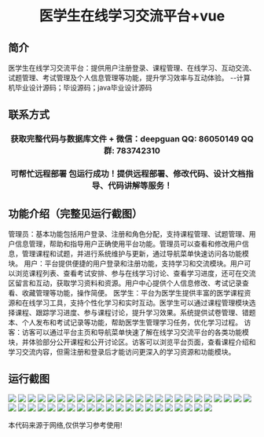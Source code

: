 <p><h1 align="center">医学生在线学习交流平台+vue</h1></p>

## 简介
医学生在线学习交流平台：提供用户注册登录、课程管理、在线学习、互动交流、试题管理、考试管理及个人信息管理等功能，提升学习效率与互动体验。    --计算机毕业设计源码；毕设源码；java毕业设计源码


## 联系方式
<p><h3 align="center">获取完整代码与数据库文件 + 微信：deepguan QQ: 86050149 QQ群: 783742310</h3></p>
<p><h3 align="center">可帮忙远程部署 包运行成功！提供远程部署、修改代码、设计文档指导、代码讲解等服务！</h3></p>

## 功能介绍（完整见运行截图）
管理员：基本功能包括用户登录、注册和角色分配，支持课程管理、试题管理、用户信息管理，帮助和指导用户正确使用平台功能。管理员可以查看和修改用户信息，管理课程和试题，并进行系统维护与更新，通过导航菜单快速访问各功能模块。 用户：平台提供便捷的用户登录和注册功能，支持学习和交流模块。用户可以浏览课程列表、查看考试安排、参与在线学习讨论、查看学习进度，还可在交流区留言和互动，获取学习资料和资源。用户中心提供个人信息修改、考试记录查看、收藏管理等功能，操作简便。 医学生：平台为医学生提供丰富的医学课程资源和在线学习工具，支持个性化学习和实时互动。医学生可以通过课程管理模块选择课程、跟踪学习进度、参与课程讨论，提升学习效果。系统提供试卷管理、错题本、个人发布和考试记录等功能，帮助医学生管理学习任务，优化学习过程。 访客：访客可以通过平台主页和导航菜单快速了解在线学习交流平台的各类功能模块，并体验部分公开课程和公开讨论区。访客可以浏览平台页面，查看课程介绍和学习交流内容，但需注册和登录后才能访问更深入的学习资源和功能模块。


## 运行截图
![](https://bs-1329754181.cos.ap-shanghai.myqcloud.com/ssm/MedicalStudentOnlineLearningPlatform/img/001.jpg)
![](https://bs-1329754181.cos.ap-shanghai.myqcloud.com/ssm/MedicalStudentOnlineLearningPlatform/img/002.jpg)
![](https://bs-1329754181.cos.ap-shanghai.myqcloud.com/ssm/MedicalStudentOnlineLearningPlatform/img/003.jpg)
![](https://bs-1329754181.cos.ap-shanghai.myqcloud.com/ssm/MedicalStudentOnlineLearningPlatform/img/004.jpg)
![](https://bs-1329754181.cos.ap-shanghai.myqcloud.com/ssm/MedicalStudentOnlineLearningPlatform/img/005.jpg)
![](https://bs-1329754181.cos.ap-shanghai.myqcloud.com/ssm/MedicalStudentOnlineLearningPlatform/img/006.jpg)
![](https://bs-1329754181.cos.ap-shanghai.myqcloud.com/ssm/MedicalStudentOnlineLearningPlatform/img/007.jpg)
![](https://bs-1329754181.cos.ap-shanghai.myqcloud.com/ssm/MedicalStudentOnlineLearningPlatform/img/008.jpg)
![](https://bs-1329754181.cos.ap-shanghai.myqcloud.com/ssm/MedicalStudentOnlineLearningPlatform/img/009.jpg)
![](https://bs-1329754181.cos.ap-shanghai.myqcloud.com/ssm/MedicalStudentOnlineLearningPlatform/img/010.jpg)
![](https://bs-1329754181.cos.ap-shanghai.myqcloud.com/ssm/MedicalStudentOnlineLearningPlatform/img/011.jpg)
![](https://bs-1329754181.cos.ap-shanghai.myqcloud.com/ssm/MedicalStudentOnlineLearningPlatform/img/012.jpg)
![](https://bs-1329754181.cos.ap-shanghai.myqcloud.com/ssm/MedicalStudentOnlineLearningPlatform/img/013.jpg)
![](https://bs-1329754181.cos.ap-shanghai.myqcloud.com/ssm/MedicalStudentOnlineLearningPlatform/img/014.jpg)
![](https://bs-1329754181.cos.ap-shanghai.myqcloud.com/ssm/MedicalStudentOnlineLearningPlatform/img/015.jpg)
![](https://bs-1329754181.cos.ap-shanghai.myqcloud.com/ssm/MedicalStudentOnlineLearningPlatform/img/016.jpg)
![](https://bs-1329754181.cos.ap-shanghai.myqcloud.com/ssm/MedicalStudentOnlineLearningPlatform/img/017.jpg)
![](https://bs-1329754181.cos.ap-shanghai.myqcloud.com/ssm/MedicalStudentOnlineLearningPlatform/img/018.jpg)
![](https://bs-1329754181.cos.ap-shanghai.myqcloud.com/ssm/MedicalStudentOnlineLearningPlatform/img/019.jpg)
![](https://bs-1329754181.cos.ap-shanghai.myqcloud.com/ssm/MedicalStudentOnlineLearningPlatform/img/020.jpg)
![](https://bs-1329754181.cos.ap-shanghai.myqcloud.com/ssm/MedicalStudentOnlineLearningPlatform/img/021.jpg)
![](https://bs-1329754181.cos.ap-shanghai.myqcloud.com/ssm/MedicalStudentOnlineLearningPlatform/img/022.jpg)
![](https://bs-1329754181.cos.ap-shanghai.myqcloud.com/ssm/MedicalStudentOnlineLearningPlatform/img/023.jpg)
![](https://bs-1329754181.cos.ap-shanghai.myqcloud.com/ssm/MedicalStudentOnlineLearningPlatform/img/024.jpg)
![](https://bs-1329754181.cos.ap-shanghai.myqcloud.com/ssm/MedicalStudentOnlineLearningPlatform/img/025.jpg)
![](https://bs-1329754181.cos.ap-shanghai.myqcloud.com/ssm/MedicalStudentOnlineLearningPlatform/img/026.jpg)
![](https://bs-1329754181.cos.ap-shanghai.myqcloud.com/ssm/MedicalStudentOnlineLearningPlatform/img/027.jpg)
![](https://bs-1329754181.cos.ap-shanghai.myqcloud.com/ssm/MedicalStudentOnlineLearningPlatform/img/028.jpg)
![](https://bs-1329754181.cos.ap-shanghai.myqcloud.com/ssm/MedicalStudentOnlineLearningPlatform/img/029.jpg)
![](https://bs-1329754181.cos.ap-shanghai.myqcloud.com/ssm/MedicalStudentOnlineLearningPlatform/img/030.jpg)
![](https://bs-1329754181.cos.ap-shanghai.myqcloud.com/ssm/MedicalStudentOnlineLearningPlatform/img/031.jpg)
![](https://bs-1329754181.cos.ap-shanghai.myqcloud.com/ssm/MedicalStudentOnlineLearningPlatform/img/032.jpg)
![](https://bs-1329754181.cos.ap-shanghai.myqcloud.com/ssm/MedicalStudentOnlineLearningPlatform/img/033.jpg)
![](https://bs-1329754181.cos.ap-shanghai.myqcloud.com/ssm/MedicalStudentOnlineLearningPlatform/img/034.jpg)
![](https://bs-1329754181.cos.ap-shanghai.myqcloud.com/ssm/MedicalStudentOnlineLearningPlatform/img/035.jpg)
![](https://bs-1329754181.cos.ap-shanghai.myqcloud.com/ssm/MedicalStudentOnlineLearningPlatform/img/036.jpg)
![](https://bs-1329754181.cos.ap-shanghai.myqcloud.com/ssm/MedicalStudentOnlineLearningPlatform/img/037.jpg)
![](https://bs-1329754181.cos.ap-shanghai.myqcloud.com/ssm/MedicalStudentOnlineLearningPlatform/img/038.jpg)
![](https://bs-1329754181.cos.ap-shanghai.myqcloud.com/ssm/MedicalStudentOnlineLearningPlatform/img/039.jpg)
![](https://bs-1329754181.cos.ap-shanghai.myqcloud.com/ssm/MedicalStudentOnlineLearningPlatform/img/040.jpg)
![](https://bs-1329754181.cos.ap-shanghai.myqcloud.com/ssm/MedicalStudentOnlineLearningPlatform/img/041.jpg)
![](https://bs-1329754181.cos.ap-shanghai.myqcloud.com/ssm/MedicalStudentOnlineLearningPlatform/img/042.jpg)
![](https://bs-1329754181.cos.ap-shanghai.myqcloud.com/ssm/MedicalStudentOnlineLearningPlatform/img/043.jpg)
![](https://bs-1329754181.cos.ap-shanghai.myqcloud.com/ssm/MedicalStudentOnlineLearningPlatform/img/044.jpg)
![](https://bs-1329754181.cos.ap-shanghai.myqcloud.com/ssm/MedicalStudentOnlineLearningPlatform/img/045.jpg)
![](https://bs-1329754181.cos.ap-shanghai.myqcloud.com/ssm/MedicalStudentOnlineLearningPlatform/img/046.jpg)

<p>本代码来源于网络,仅供学习参考使用!</p>
